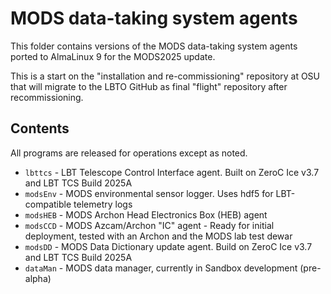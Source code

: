 # MODS data-taking system agents

This folder contains versions of the MODS data-taking system agents ported to AlmaLinux 9
for the MODS2025 update.  

This is a start on the "installation and re-commissioning" repository at OSU that will
migrate to the LBTO GitHub as final "flight" repository after recommissioning.

## Contents

All programs are released for operations except as noted.

 * `lbttcs` - LBT Telescope Control Interface agent.  Built on ZeroC Ice v3.7 and LBT TCS Build 2025A
 * `modsEnv` - MODS environmental sensor logger. Uses hdf5 for LBT-compatible telemetry logs 
 * `modsHEB` - MODS Archon Head Electronics Box (HEB) agent
 * `modsCCD` - MODS Azcam/Archon "IC" agent - Ready for initial deployment, tested with an Archon and the MODS lab test dewar
 * `modsDD` - MODS Data Dictionary update agent.  Build on ZeroC Ice v3.7 and LBT TCS Build 2025A
 * `dataMan` - MODS data manager, currently in Sandbox development (pre-alpha)

